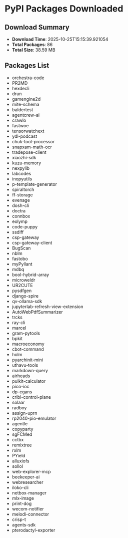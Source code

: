 # PyPI Packages Downloaded

## Download Summary
- **Download Time**: 2025-10-25T15:15:39.921054
- **Total Packages**: 86
- **Total Size**: 38.59 MB

## Packages List
- orchestra-code
- PR2MD
- hexdecli
- drun
- gamengine2d
- mite-schema
- baldertest
- agentcrew-ai
- crawlo
- fastwoe
- tensorwatchext
- ydl-podcast
- chuk-tool-processor
- snapxam-math-ocr
- tradepose-client
- xiaozhi-sdk
- kuzu-memory
- nexpylib
- labcodes
- inopyutils
- p-template-generator
- spiraltorch
- ff-storage
- evenage
- dosh-cli
- doctra
- connbox
- eolymp
- code-puppy
- ssdiff
- csp-gateway
- csp-gateway-client
- BugScan
- nblm
- fastobo
- myPyllant
- mdbq
- bool-hybrid-array
- microweldr
- UR2CUTE
- pysdfgen
- django-spire
- qv-ollama-sdk
- jupyterlab-refresh-view-extension
- AutoWebPdfSummarizer
- trcks
- ray-cli
- marcel
- gram-pytools
- bpkit
- macroeconomy
- cbot-command
- holm
- pyarchinit-mini
- uthavu-tools
- markdown-query
- airheads
- pulkit-calculator
- pico-ioc
- dp-cgans
- cribl-control-plane
- solaar
- radboy
- assign-uprn
- rp2040-pio-emulator
- agentle
- copyparty
- sgFCMed
- cctbx
- remixtree
- rxlm
- PYield
- alluxiofs
- sollol
- web-explorer-mcp
- beekeeper-ai
- webresearcher
- iloko-cli
- netbox-manager
- mlx-image
- print-dog
- wecom-notifier
- melodi-connector
- crisp-t
- agents-sdk
- pterodactyl-exporter
